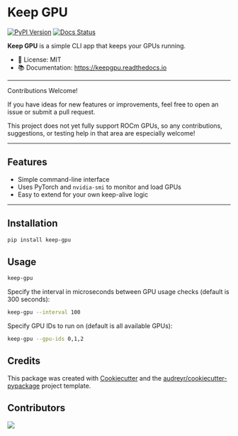 # Keep GPU

[![PyPI Version](https://img.shields.io/pypi/v/keep-gpu.svg)](https://pypi.python.org/pypi/keep-gpu)
[![Docs Status](https://readthedocs.org/projects/keepgpu/badge/?version=latest)](https://keepgpu.readthedocs.io/en/latest/?version=latest)

**Keep GPU** is a simple CLI app that keeps your GPUs running.

- 🧾 License: MIT
- 📚 Documentation: https://keepgpu.readthedocs.io

---

Contributions Welcome!

If you have ideas for new features or improvements, feel free to open an issue or submit a pull request.

This project does not yet fully support ROCm GPUs, so any contributions, suggestions, or testing help in that area are especially welcome!

---

## Features

- Simple command-line interface
- Uses PyTorch and `nvidia-smi` to monitor and load GPUs
- Easy to extend for your own keep-alive logic

---

## Installation

```bash
pip install keep-gpu
```

## Usage


```bash
keep-gpu
```

Specify the interval in microseconds between GPU usage checks (default is 300 seconds):
```bash
keep-gpu --interval 100
```

Specify GPU IDs to run on (default is all available GPUs):
```bash
keep-gpu --gpu-ids 0,1,2
```

## Credits

This package was created with [Cookiecutter](https://github.com/audreyr/cookiecutter) and the [audreyr/cookiecutter-pypackage](https://github.com/audreyr/cookiecutter-pypackage) project template.

## Contributors

<!-- google-doc-style-ignore -->
<a href="https://github.com/Wangmerlyn/KeepGPU/graphs/contributors">
  <img src="https://contrib.rocks/image?repo=Wangmerlyn/KeepGPU" />
</a>
<!-- google-doc-style-resume -->
